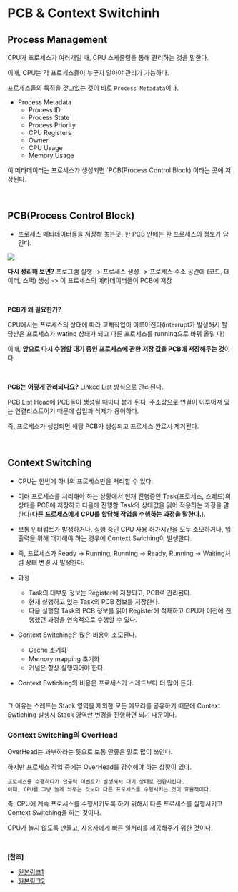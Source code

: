 # PCB & Context Switchinh
## Process Management
CPU가 프로세스가 여러개일 때, CPU 스케줄링을 통해 관리하는 것을 말한다.

이때, CPU는 각 프로세스들이 누군지 알아야 관리가 가능하다.

프로세스들의 특징을 갖고있는 것이 바로 `Process Metadata`이다.

* Process Metadata
  * Process ID
  * Process State
  * Process Priority
  * CPU Registers
  * Owner
  * CPU Usage
  * Memory Usage

이 메타데이터는 프로세스가 생성되면 `PCB(Process Control Block) 이라는 곳에 저장된다.

<br/>

## PCB(Process Control Block)
* 프로세스 메타데이터들을 저장해 놓는곳, 한 PCB 안에는 한 프로세스의 정보가 담긴다.

![](https://t1.daumcdn.net/cfile/tistory/25673A5058F211C224)

**다시 정리해 보면?**
프로그램 실행 -> 프로세스 생성 -> 프로세스 주소 공간에 (코드, 데이터, 스택) 생성 -> 이 프로세스의 메타데이터들이 PCB에 저장

<br/>

**PCB가 왜 필요한가?**

CPU에서는 프로세스의 상태에 따라 교체작업이 이루어진다(interrupt가 발생해서 할당받은 프로세스가 wating 상태가 되고 다른 프로세스를 running으로 바꿔 올릴 때)

이때, **앞으로 다시 수행할 대기 중인 프로세스에 관한 저장 값을 PCB에 저장해두는 것**이다.

<br/>

**PCB는 어떻게 관리되나요?**
Linked List 방식으로 관리된다.

PCB List Head에 PCB들이 생성될 때마다 붙게 된다. 주소값으로 연결이 이루어져 있는 연결리스트이기 때문에 삽입과 삭제가 용이하다.

즉, 프로세스가 생성되면 해당 PCB가 생성되고 프로세스 완료시 제거된다.

<br/>

## Context Switching
* CPU는 한번에 하나의 프로세스만을 처리할 수 있다.
* 여러 프로세스를 처리해야 하는 상황에서 현재 진행중인 Task(프로세스, 스레드)의 상태를 PCB에 저장하고 다음에 진행할 Task의 상태값을 읽어 적용하는 과정을 말한다(**다른 프로세스에게 CPU를 할당해 작업을 수행하는 과정을 말한다.**).
* 보통 인터럽트가 발생하거나, 실행 중인 CPU 사용 허가시간을 모두 소모하거나, 입출력을 위해 대기해야 하는 경우에 Context Swiching이 발생한다.
* 즉, 프로세스가 Ready -> Running, Running -> Ready, Running -> Waiting처럼 상태 변경 시 발생한다.

* 과정
    * Task의 대부분 정보는 Register에 저장되고, PCB로 관리된다.
    * 현재 실행하고 있는 Task의 PCB 정보를 저장한다.
    * 다음 실행할 Task의 PCB 정보를 읽어 Register에 적재하고 CPU가 이전에 진행했던 과정을 연속적으로 수행할 수 있다.

* Context Switching은 많은 비용이 소모된다.
  * Cache 초기화
  * Memory mapping 초기화
  * 커널은 항상 실행되어야 한다.

* Context Swtiching의 비용은 프로세스가 스레드보다 더 많이 든다.
<br/>
그 이유는 스레드는 Stack 영역을 제외한 모든 메모리를 공유하기 때문에 Context Swtiching 발생시 Stack 영역만 변경을 진행하면 되기 때문이다.

<br/>

### Context Switching의 OverHead
OverHead는 과부하라는 뜻으로 보통 안좋은 말로 많이 쓰인다.

하지만 프로세스 작업 중에는 OverHead를 감수해야 하는 상황이 있다.

```
프로세스를 수행하다가 입출력 이벤트가 발생해서 대기 상태로 전환시킨다.
이때, CPU를 그냥 놀게 놔두는 것보다 다른 프로세스를 수행시키는 것이 효율적이다.
```

즉, CPU에 계속 프로세스를 수행시키도록 하기 위해서 다른 프로세스를 실행시키고 Context Switching을 하는 것이다.

CPU가 놀지 않도록 만들고, 사용자에게 빠른 일처리를 제공해주기 위한 것이다.

<br/>

**[참조]**
* [원본링크1](https://gyoogle.dev/blog/computer-science/operating-system/PCB%20&%20Context%20Switching.html)
* [원본링크2](https://github.com/WooVictory/Ready-For-Tech-Interview/blob/master/Operating%20System/Context%20Switching.md)